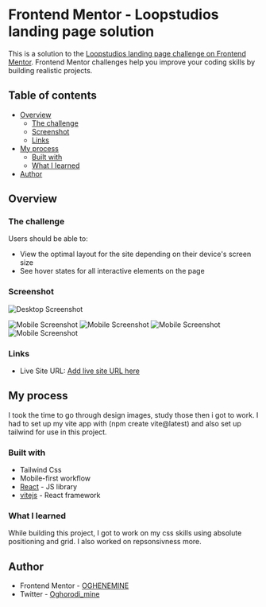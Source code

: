
# Frontend Mentor - Loopstudios landing page solution

This is a solution to the [Loopstudios landing page challenge on Frontend Mentor](https://www.frontendmentor.io/challenges/loopstudios-landing-page-N88J5Onjw). Frontend Mentor challenges help you improve your coding skills by building realistic projects. 

## Table of contents

- [Overview](#overview)
  - [The challenge](#the-challenge)
  - [Screenshot](#screenshot)
  - [Links](#links)
- [My process](#my-process)
  - [Built with](#built-with)
  - [What I learned](#what-i-learned)  
- [Author](#author)


## Overview

### The challenge

Users should be able to:

- View the optimal layout for the site depending on their device's screen size
- See hover states for all interactive elements on the page

### Screenshot

![Desktop Screenshot](./src/assets/loopstudio%20screenshot.png)

<!-- MOBILE SCREENSHOOTS -->
![Mobile Screenshot](/assets/Screenshot_20221221-013837.png)
![Mobile Screenshot](/assets/Screenshot_20221221-013843.png)
![Mobile Screenshot](/assets/Screenshot_20221221-013849.png)
![Mobile Screenshot](/assets/Screenshot_20221221-013852.png)

### Links

- Live Site URL: [Add live site URL here](https://your-live-site-url.com)

## My process
 I took the time to go through design images, study those then i got to work. I had to set up my vite app with (npm create vite@latest) and also set up tailwind for use in this project.

### Built with

- Tailwind Css
- Mobile-first workflow
- [React](https://reactjs.org/) - JS library
- [vitejs](https://vitejs.dev/guide/) - React framework

### What I learned

While building this project, I got to work on my css skills using absolute positioning and grid. I also worked on repsonsivness more.

## Author

- Frontend Mentor - [OGHENEMINE](https://www.frontendmentor.io/profile/OGHENEMINE)
- Twitter - [Oghorodi_mine](https://twitter.com/Oghorodi_mine)


